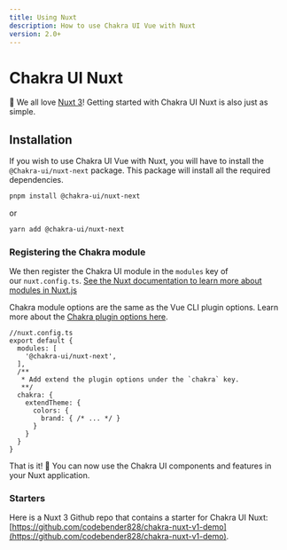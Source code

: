 ```yaml
---
title: Using Nuxt
description: How to use Chakra UI Vue with Nuxt
version: 2.0+
---
```

# Chakra UI Nuxt

💚 We all love [Nuxt 3](https://nuxt.com/)! Getting started with Chakra UI Nuxt is also just as simple.

## Installation

If you wish to use Chakra UI Vue with Nuxt, you will have to install the `@Chakra-ui/nuxt-next` package. This package will install all the required dependencies.

```bash
pnpm install @chakra-ui/nuxt-next
```

or

```bash
yarn add @chakra-ui/nuxt-next
```

### Registering the Chakra module

We then register the Chakra UI module in the `modules` key of our `nuxt.config.ts`. [See the Nuxt documentation to learn more about modules in Nuxt.js](https://nuxt.com/docs/api/configuration/nuxt-config#modules)

Chakra module options are the same as the Vue CLI plugin options. Learn more about the [Chakra plugin options here](./plugin-options).

```tsx
//nuxt.config.ts
export default {
  modules: [
    '@chakra-ui/nuxt-next',
  ],
  /**
   * Add extend the plugin options under the `chakra` key.
   **/
  chakra: {
    extendTheme: {
      colors: {
        brand: { /* ... */ }
      }
    }
  }
}
```

That is it! 🚀
You can now use the Chakra UI components and features in your Nuxt application. 

### Starters

Here is a Nuxt 3 Github repo that contains a starter for Chakra UI Nuxt: [https://github.com/codebender828/chakra-nuxt-v1-demo](https://github.com/codebender828/chakra-nuxt-v1-demo).
